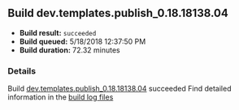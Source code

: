## Build dev.templates.publish_0.18.18138.04
- **Build result:** `succeeded`
- **Build queued:** 5/18/2018 12:37:50 PM
- **Build duration:** 72.32 minutes
### Details
Build [dev.templates.publish_0.18.18138.04](https://winappstudio.visualstudio.com/web/build.aspx?pcguid=a4ef43be-68ce-4195-a619-079b4d9834c2&builduri=vstfs%3a%2f%2f%2fBuild%2fBuild%2f25683) succeeded
Find detailed information in the [build log files](https://uwpctdiags.blob.core.windows.net/buildlogs/dev.templates.publish_0.18.18138.04_logs.zip)
